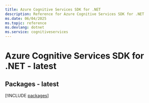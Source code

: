 ```yaml
---
title: Azure Cognitive Services SDK for .NET
description: Reference for Azure Cognitive Services SDK for .NET
ms.date: 06/04/2025
ms.topic: reference
ms.devlang: dotnet
ms.service: cognitiveservices
---
```

# Azure Cognitive Services SDK for .NET - latest
## Packages - latest
[!INCLUDE [packages](cognitive-services-index.md)]